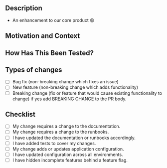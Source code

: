 <!--- Provide a general summary of your changes in the Title above. -->

<!--- Title format: `<type>[optional scope]: [JIRA#] <description>` -->
<!--- Possible types: feat|fix|chore|build|test|perf|refactor -->
<!--- Optional scopes: flood|seismic|fire|tileserver|cronjob|other -->

## Description
<!--- Describe your changes in detail -->
- An enhancement to our core product :smiley:

## Motivation and Context
<!--- Why is this change required? What problem does it solve? -->
<!--- If it fixes an open issue, please add [JIRA#] in the subject -->

## How Has This Been Tested?
<!--- Please describe in detail how you tested your changes. -->
<!--- Include details of your testing environment, and the tests you ran to -->
<!--- see how your change affects other areas of the code, etc. -->

## Types of changes
<!--- What types of changes does your code introduce? Put an `x` in all the boxes that apply: -->
- [ ] Bug fix (non-breaking change which fixes an issue)
- [ ] New feature (non-breaking change which adds functionality)
- [ ] Breaking change (fix or feature that would cause existing functionality to change) if yes add BREAKING CHANGE <description> to the PR body.

## Checklist
<!--- Go over all the following points, and put an `x` in all the boxes that apply. -->
<!--- If you're unsure about any of these, don't hesitate to ask.-->
- [ ] My change requires a change to the documentation.
- [ ] My change requires a change to the runbooks.
- [ ] I have updated the documentation or runbooks accordingly.
- [ ] I have added tests to cover my changes.
- [ ] My change adds or updates application configuration.
- [ ] I have updated configuration across all environments.
- [ ] I have hidden incomplete features behind a feature flag.
